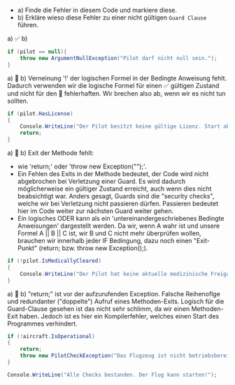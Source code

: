 - a) Finde die Fehler in diesem Code und markiere diese.
 - b) Erkläre wieso diese Fehler zu einer nicht gültigen `Guard Clause` führen. 

a) ✅ b) 
```csharp
if (pilot == null){
    throw new ArgumentNullException("Pilot darf nicht null sein.");
}
```

a) 💢 
b) Verneinung '!' der logischen Formel in der Bedingte Anweisung fehlt. 
   Dadurch verwenden wir die logische Formel für einen ✅ gültigen Zustand und nicht für den 💢 fehlerhaften.
   Wir brechen also ab, wenn wir es nicht tun sollten.
```csharp
if (pilot.HasLicense)
{
    Console.WriteLine("Der Pilot besitzt keine gültige Lizenz. Start abgebrochen.");
    return;
}
```

a) 💢 
b) Exit der Methode fehlt: 
   - wie 'return;' oder 'throw new Exception("");'. 
   - Ein Fehlen des Exits in der Methode bedeutet, der Code wird nicht abgebrochen bei Verletzung einer Guard.
     Es wird dadurch möglicherweise ein gültiger Zustand erreicht, auch wenn dies nicht beabsichtigt war. 
     Anders gesagt, Guards sind die "security checks", welche wir bei Verletzung nicht passieren dürfen. 
     Passieren bedeutet hier im Code weiter zur nächsten Guard weiter gehen.
   - Ein logisches ODER kann als ein 'untereinandergeschriebenes Bedingte Anweisungen' dargestellt werden. 
     Da wir, wenn A wahr ist und unsere Formel A || B || C ist, wir B und C nicht mehr überprüfen wollen, 
     brauchen wir innerhalb jeder IF Bedingung, dazu noch einen "Exit-Punkt" (return; bzw. throw new Exception();).
```csharp
if (!pilot.IsMedicallyCleared)
{
    Console.WriteLine("Der Pilot hat keine aktuelle medizinische Freigabe.");
}
```

a) 💢
b) "return;" ist vor der aufzurufenden Exception. 
   Falsche Reihenoflge und redundanter ("doppelte") Aufruf eines Methoden-Exits.
   Logisch für die Guard-Clause gesehen ist das nicht sehr schlimm, da wir einen Methoden-Exit haben.
   Jedoch ist es hier ein Kompilerfehler, welches einen Start des Programmes verhindert.
```csharp
if (!aircraft.IsOperational)
{
    return;
    throw new PilotCheckException("Das Flugzeug ist nicht betriebsbereit.");
}

Console.WriteLine("Alle Checks bestanden. Der Flug kann starten!");
```